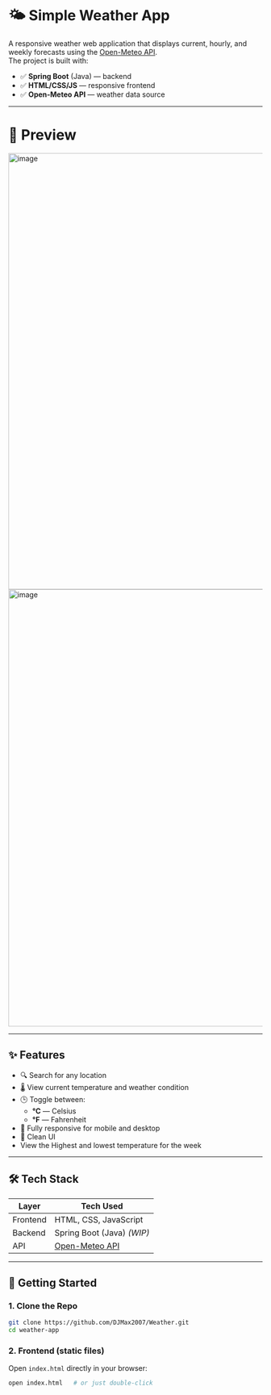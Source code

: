 # 🌤️ Simple Weather App

A responsive weather web application that displays current, hourly, and weekly forecasts using the [Open-Meteo API](https://open-meteo.com/).  
The project is built with:

- ✅ **Spring Boot** (Java) — backend
- ✅ **HTML/CSS/JS** — responsive frontend
- ✅ **Open-Meteo API** — weather data source

---
# 📸 Preview
<img width="1919" height="865" alt="image" src="https://github.com/user-attachments/assets/e5e829a0-5e43-43ef-aefe-552e33e76036" />

<img width="1919" height="867" alt="image" src="https://github.com/user-attachments/assets/dcc8046d-a43b-440f-9fb6-5e32eac9697d" />

---
## ✨ Features

- 🔍 Search for any location
- 🌡️ View current temperature and weather condition
- 🕒 Toggle between:
  - **°C** — Celsius
  - **°F** — Fahrenheit
- 📱 Fully responsive for mobile and desktop
- 🎨 Clean UI
- View the Highest and lowest temperature for the week

---

## 🛠️ Tech Stack

| Layer     | Tech Used          |
|-----------|--------------------|
| Frontend  | HTML, CSS, JavaScript |
| Backend   | Spring Boot (Java) *(WIP)* |
| API       | [Open-Meteo API](https://open-meteo.com/) |

---

## 🚀 Getting Started

### 1. Clone the Repo
```bash
git clone https://github.com/DJMax2007/Weather.git
cd weather-app
````

### 2. Frontend (static files)

Open `index.html` directly in your browser:

```bash
open index.html   # or just double-click
```
